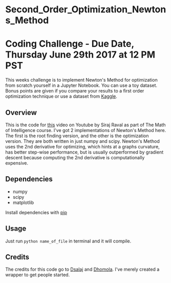 # Second_Order_Optimization_Newtons_Method


# Coding Challenge - Due Date, Thursday June 29th 2017 at 12 PM PST

This weeks challenge is to implement Newton's Method for optimization from scratch yourself in a Jupyter Notebook. You can use a toy dataset. Bonus points are given if you compare your results to a first order optimization technique or use a dataset from [Kaggle](https://www.kaggle.com/datasets). 

## Overview

This is the code for [this](https://youtu.be/UIFMLK2nj_w) video on Youtube by Siraj Raval as part of The Math of Intelligence course. I've got 2 implementations of Newton's Method here. The first is the root finding version, and the other is the optimization version. They are both written in just numpy and scipy. Newton's Method uses the 2nd derivative for optimizing, which hints at a graphs curvature, has better step-wise performance, but is usually outperformed by gradient descent because computing the 2nd derivative is computationally expensive. 

## Dependencies

* numpy
* scipy
* matplotlib

Install dependencies with [pip](https://pip.pypa.io/en/stable/)

## Usage

Just run `python name_of_file` in terminal and it will compile.

## Credits

The credits for this code go to [Dsalaj](https://github.com/dsalaj) and [Dhomola](https://gist.github.com/danielhomola). I've merely created a wrapper to get people started.

